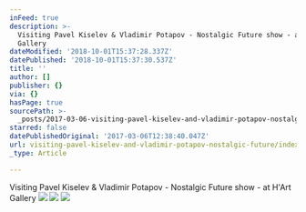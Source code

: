 ```yaml
---
inFeed: true
description: >-
  Visiting Pavel Kiselev & Vladimir Potapov - Nostalgic Future show - at H’Art
  Gallery
dateModified: '2018-10-01T15:37:28.337Z'
datePublished: '2018-10-01T15:37:30.537Z'
title: ''
author: []
publisher: {}
via: {}
hasPage: true
sourcePath: >-
  _posts/2017-03-06-visiting-pavel-kiselev-and-vladimir-potapov-nostalgic-future.md
starred: false
datePublishedOriginal: '2017-03-06T12:38:40.047Z'
url: visiting-pavel-kiselev-and-vladimir-potapov-nostalgic-future/index.html
_type: Article

---
```

Visiting Pavel Kiselev & Vladimir Potapov - Nostalgic Future show - at H'Art Gallery
![](https://the-grid-user-content.s3-us-west-2.amazonaws.com/cb1759b1-b501-41b4-a681-3ddd68b3b98f.jpg)
![](https://the-grid-user-content.s3-us-west-2.amazonaws.com/af4c67cc-3652-4a8a-baae-fadf5ec681d9.jpg)
![](https://the-grid-user-content.s3-us-west-2.amazonaws.com/31a424f4-06f4-4859-b1eb-35038b90e60d.jpg)
